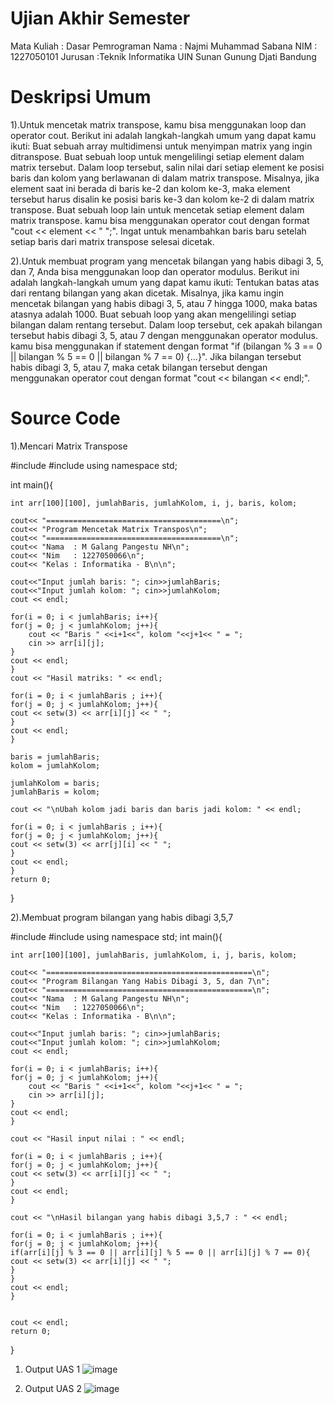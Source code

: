 # Ujian Akhir Semester
Mata Kuliah : Dasar Pemrograman
Nama : Najmi Muhammad Sabana
NIM : 1227050101 
Jurusan :Teknik Informatika UIN Sunan Gunung Djati Bandung

# Deskripsi Umum
1).Untuk mencetak matrix transpose, kamu bisa menggunakan loop dan operator cout. Berikut ini adalah langkah-langkah umum yang dapat kamu ikuti: Buat sebuah array multidimensi untuk menyimpan matrix yang ingin ditranspose. Buat sebuah loop untuk mengelilingi setiap element dalam matrix tersebut. Dalam loop tersebut, salin nilai dari setiap element ke posisi baris dan kolom yang berlawanan di dalam matrix transpose. Misalnya, jika element saat ini berada di baris ke-2 dan kolom ke-3, maka element tersebut harus disalin ke posisi baris ke-3 dan kolom ke-2 di dalam matrix transpose. Buat sebuah loop lain untuk mencetak setiap element dalam matrix transpose. kamu bisa menggunakan operator cout dengan format "cout << element << " ";". Ingat untuk menambahkan baris baru setelah setiap baris dari matrix transpose selesai dicetak.

2).Untuk membuat program yang mencetak bilangan yang habis dibagi 3, 5, dan 7, Anda bisa menggunakan loop dan operator modulus. Berikut ini adalah langkah-langkah umum yang dapat kamu ikuti: Tentukan batas atas dari rentang bilangan yang akan dicetak. Misalnya, jika kamu ingin mencetak bilangan yang habis dibagi 3, 5, atau 7 hingga 1000, maka batas atasnya adalah 1000. Buat sebuah loop yang akan mengelilingi setiap bilangan dalam rentang tersebut. Dalam loop tersebut, cek apakah bilangan tersebut habis dibagi 3, 5, atau 7 dengan menggunakan operator modulus. kamu bisa menggunakan if statement dengan format "if (bilangan % 3 == 0 || bilangan % 5 == 0 || bilangan % 7 == 0) {...}". Jika bilangan tersebut habis dibagi 3, 5, atau 7, maka cetak bilangan tersebut dengan menggunakan operator cout dengan format "cout << bilangan << endl;".

# Source Code
1).Mencari Matrix Transpose

#include<iostream>
#include<iomanip>
using namespace std;

int main(){

	int arr[100][100], jumlahBaris, jumlahKolom, i, j, baris, kolom;

	cout<< "=======================================\n";
	cout<< "Program Mencetak Matrix Transpos\n";
	cout<< "=======================================\n";
	cout<< "Nama  : M Galang Pangestu NH\n";
	cout<< "Nim   : 1227050066\n";
	cout<< "Kelas : Informatika - B\n\n";

    cout<<"Input jumlah baris: "; cin>>jumlahBaris;
    cout<<"Input jumlah kolom: "; cin>>jumlahKolom;
    cout << endl;

    for(i = 0; i < jumlahBaris; i++){
	for(j = 0; j < jumlahKolom; j++){
	    cout << "Baris " <<i+1<<", kolom "<<j+1<< " = ";
	    cin >> arr[i][j];
	}
	cout << endl;
    }
    cout << "Hasil matriks: " << endl;

    for(i = 0; i < jumlahBaris ; i++){
    for(j = 0; j < jumlahKolom; j++){
	cout << setw(3) << arr[i][j] << " ";
    }
    cout << endl;
    }

    baris = jumlahBaris;
    kolom = jumlahKolom;

    jumlahKolom = baris;
    jumlahBaris = kolom;

    cout << "\nUbah kolom jadi baris dan baris jadi kolom: " << endl;

    for(i = 0; i < jumlahBaris ; i++){
	for(j = 0; j < jumlahKolom; j++){
	cout << setw(3) << arr[j][i] << " ";
    }
    cout << endl;
    }
	return 0;
}

  2).Membuat program bilangan yang habis dibagi 3,5,7

#include <iostream>
#include <iomanip>
using namespace std;
int main(){

	int arr[100][100], jumlahBaris, jumlahKolom, i, j, baris, kolom;

	cout<< "==============================================\n";
	cout<< "Program Bilangan Yang Habis Dibagi 3, 5, dan 7\n";
	cout<< "==============================================\n";
	cout<< "Nama  : M Galang Pangestu NH\n";
	cout<< "Nim   : 1227050066\n";
	cout<< "Kelas : Informatika - B\n\n";

    cout<<"Input jumlah baris: "; cin>>jumlahBaris;
    cout<<"Input jumlah kolom: "; cin>>jumlahKolom;
    cout << endl;

    for(i = 0; i < jumlahBaris; i++){
	for(j = 0; j < jumlahKolom; j++){
	    cout << "Baris " <<i+1<<", kolom "<<j+1<< " = ";
	    cin >> arr[i][j];
	}
	cout << endl;
    }

    cout << "Hasil input nilai : " << endl;

    for(i = 0; i < jumlahBaris ; i++){
    for(j = 0; j < jumlahKolom; j++){
	cout << setw(3) << arr[i][j] << " ";
    }
    cout << endl;
    }

    cout << "\nHasil bilangan yang habis dibagi 3,5,7 : " << endl;

    for(i = 0; i < jumlahBaris ; i++){
    for(j = 0; j < jumlahKolom; j++){
	if(arr[i][j] % 3 == 0 || arr[i][j] % 5 == 0 || arr[i][j] % 7 == 0){
	cout << setw(3) << arr[i][j] << " ";
	}
    }
    cout << endl;
    }


    cout << endl;
    return 0;
}

	

1. Output UAS 1
![image](https://user-images.githubusercontent.com/121021881/209507070-83dfe464-a274-4610-985c-c0a3986398c9.png)

2. Output UAS 2
![image](https://user-images.githubusercontent.com/121021881/209507247-78fd6062-dae2-4a22-b9a5-c3b28fc70e82.png)
